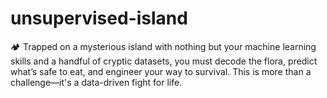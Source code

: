 # unsupervised-island
🏕️  Trapped on a mysterious island with nothing but your machine learning skills and a handful of cryptic datasets, you must decode the flora, predict what’s safe to eat, and engineer your way to survival. This is more than a challenge—it's a data-driven fight for life. 
